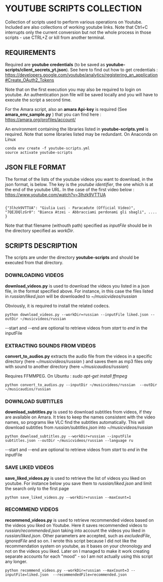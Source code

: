 # YOUTUBE SCRIPTS COLLECTION

Collection of scripts used to perform various operations on Youtube.
Included are also collections of working youtube links.
Note that Ctrl+C interrupts only the current conversion but not the whole process in those scripts - use CTRL+Z or kill from another terminal.


## REQUIREMENTS

Required are **youtube credentials** (to be saved as **youtube-scripts/client_secrets_yt.json**). See here to find out how to get credentials : https://developers.google.com/youtube/analytics/registering_an_application#Create_OAuth2_Tokens

Note that on the first execution you may also be required to login on youtube. An authentication json file will be saved locally and you will have to execute the script a second time.

For the Amara script, also an **amara Api-key** is required (See **amara_env_sample.py** ) that you can find here : https://amara.org/profiles/account/

An environment containing the libraries listed in **youtube-scripts.yml** is required. Note that some libraries listed may be redundant.
On Anaconda on Linux

```
conda env create -f youtube-scripts.yml
source activate youtube-scripts

```

## JSON FILE FORMAT

The format of the lists of the youtube videos you want to download, in the json format, is below. The key is the _youtube identifier_, the one which is at the end of the youtube URL. In the case of the first video below : https://www.youtube.com/watch?v=3lhzk9VTTUA

```

{"3lhzk9VTTUA": "Giulia Luzi - Paracadute (Official Video)", "7QEJDQlzGr0": "Bianca Atzei - Abbracciami perdonami gli sbagli", .... }

```

Note that that filename (withouth path) specified as *inputFile* should be in the directory specified as *workDir*.

## SCRIPTS DESCRIPTION

The scripts are under the directory **youtube-scripts** and should be executed from that directory.


### DOWNLOADING VIDEOS

**download_videos.py** is used to download the videos you listed in a json file, in the format specified above. For instance, in this case the files listed in *russian/liked.json* will be downloaded to *~/musicvideos/russian*

Obviously, it is required to install the related codecs.

```
python download_videos.py --workDir=russian --inputFile liked.json --outDir ~/musicvideos/russian
```

--start and --end are optional to retrieve videos from *start* to *end* in the inputFile

### EXTRACTING SOUNDS FROM VIDEOS


**convert_to_audios.py** extracts the audio file from the videos in a specific directory (here *~/musicvideos/russian* ) and saves them as mp3 files only with sound to another directory (here *~/musicaudios/russian*)

Requires FFMMPEG. On Ubuntu :  *sudo apt-get install ffmpeg*

```
python convert_to_audios.py --inputDir ~/musicvideos/russian  --outDir ~/musicaudios/russian
```

### DOWNLOAD SUBTITLES

**download_subtitles.py** is used to download subtitles from videos, if they are available on Amara. It tries to keep the names consistent with the video names, so programs like VLC find the subtitles automatically. This will download subtitles from *russian/subtitles.json* into *~/musicvideos/russian*

```
python download_subtitles.py --workDir=russian --inputFile subtitles.json --outDir ~/musicvideos/russian --language ru
```

--start and --end are optional to retrieve videos from *start* to *end* in the inputFile

### SAVE LIKED VIDEOS


**save_liked_videos.py** is used to retrieve the list of videos you liked on youtube. For instance below you save them to *russian/liked.json* and limit the search only to the first page

```
python save_liked_videos.py --workDir=russian --maxCount=1
```

### RECOMMEND VIDEOS

**recommend_videos.py** is used to retrieve recommended videos based on the videos you liked on Youtube. Here it saves recommended videos to *russian/recommended.json* taking into account the videos you liked in *russian/liked.json*.
Other parameters are accepted, such as *excludedFile*, *ignoredFile* and so on.
I wrote this script because I did not like the recommendation system on youtube, as it bases on your chronology and not on the videos you liked.
Later on I managed to make it work creating separate accounts for each "mood" - so I am not actually using this script any longer.

```
python recommend_videos.py --workDir=russian --maxCount=3 --inputFile=liked.json  --recommendedFile=recommended.json
```

